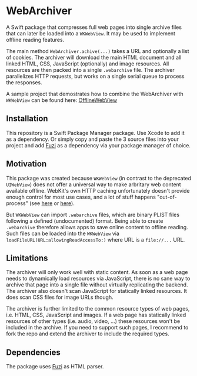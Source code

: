 # WebArchiver

A Swift package that compresses full web pages into single archive files that can later be loaded into a `WKWebView`. It may be used to implement offline reading features. 

The main method `WebArchiver.achive(...)` takes a URL and optionally a list of cookies. The archiver will download the main HTML document and all linked HTML, CSS, JavaScript (optionally) and image resources. All resources are then packed into a single `.webarchive` file. The archiver parallelizes HTTP requests, but works on a single serial queue to process the responses.

A sample project that demostrates how to combine the WebArchiver with `WKWebView` can be found here: [OfflineWebView](https://github.com/ernesto-elsaesser/OfflineWebView)

## Installation

This repository is a Swift Package Manager package. Use Xcode to add it as a dependency. Or simply copy and paste the 3 source files into your project and add [Fuzi](https://github.com/cezheng/Fuzi) as a dependency via your package manager of choice.

## Motivation

This package was created because `WKWebView` (in contrast to the deprecated `UIWebView`) does not offer a universal way to make arbritary web content available offline. WebKit's own HTTP caching unfortunately doesn't provide enough control for most use cases, and a lot of stuff happens "out-of-process" (see [here](https://stackoverflow.com/questions/24208229/wkwebview-and-nsurlprotocol-not-working) or [here](https://forums.developer.apple.com/thread/53573)). 

But `WKWebView` can import `.webarchive` files, which are binary PLIST files following a defined (undocumented) format. Being able to create `.webarchive` therefore allows apps to save online content to offline reading. Such files can be loaded into the `WKWebView` via `loadFileURL(URL:allowingReadAccessTo:)` where URL is a `file://...` URL.

## Limitations

The archiver will only work well with static content. As soon as a web page needs to dynamically load resources via JavaScript, there is no sane way to archive that page into a single file without virtually replicating the backend. The archiver also doesn't scan JavaScript for statically linked resources. It does scan CSS files for image URLs though.

The archiver is further limited to the common resource types of web pages, i.e. HTML, CSS, JavaScript and images. If a web page has statically linked resources of other types (i.e. audio, video, ...) these resources won't be included in the archive. If you need to support such pages, I recommend to fork the repo and extend the archiver to include the required types.

## Dependencies

The package uses [Fuzi](https://github.com/cezheng/Fuzi) as HTML parser.
